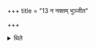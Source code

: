 +++
title = "13 न नक्तम् भुञ्जीत"

+++

<details><summary>थिते</summary>

न नक्तं भुञ्जीत १३
</details>
